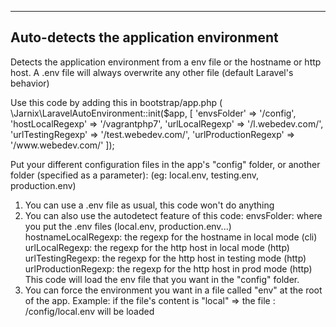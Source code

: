 --------------------------------------------------------------------------
 Auto-detects the application environment
--------------------------------------------------------------------------

 Detects the application environment from a env file or the hostname or
 http host. A .env file will always overwrite any other file (default
 Laravel's behavior)

 Use this code by adding this in bootstrap/app.php (
    \Jarnix\LaravelAutoEnvironment::init($app, [
      'envsFolder' => '/config',
      'hostLocalRegexp' => '/vagrantphp7',
      'urlLocalRegexp' => '/l\.webedev\.com/',
      'urlTestingRegexp' => '/test\.webedev.com/',
      'urlProductionRegexp' => '/www\.webedev.com/'
    ]);

 Put your different configuration files in the app's "config"
 folder, or another folder (specified as a parameter):
 (eg: local.env, testing.env, production.env)

 1) You can use a .env file as usual, this code won't do anything
 2) You can also use the autodetect feature of this code:
    envsFolder: where you put the .env files (local.env, production.env...)
    hostnameLocalRegexp: the regexp for the hostname in local mode (cli)
    urlLocalRegexp: the regexp for the http host in local mode (http)
   urlTestingRegexp: the regexp for the http host in testing mode (http)
    urlProductionRegexp: the regexp for the http host in prod mode (http)
    This code will load the env file that you want in the "config" folder.
 3) You can force the environment you want in a file called "env" at the
    root of the app.
    Example: if the file's content is "local"
    => the file : /config/local.env will be loaded